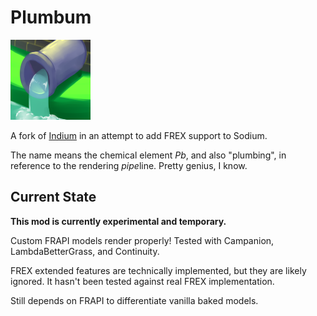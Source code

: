 # Plumbum

![Plumbum Icon](./src/main/resources/assets/plumbum/icon.png)

A fork of [Indium](https://github.com/comp500/Indium) in an attempt to add FREX support to Sodium.

The name means the chemical element *Pb*, and also "plumbing", in reference to the rendering *pipe*line. Pretty genius, I know.

## Current State

**This mod is currently experimental and temporary.**

Custom FRAPI models render properly! Tested with Campanion, LambdaBetterGrass, and Continuity.

FREX extended features are technically implemented, but they are likely ignored. It hasn't been tested against real FREX implementation.

Still depends on FRAPI to differentiate vanilla baked models.
